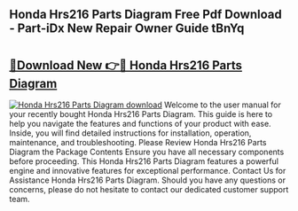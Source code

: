 ## Honda Hrs216 Parts Diagram Free Pdf Download - Part-iDx New Repair Owner Guide tBnYq

# <h2><a href="http://dfi4nf.blite.top/?on=Honda+Hrs216+Parts+Diagram">🔗Download New 👉🔴 Honda Hrs216 Parts Diagram</a></h2>

[![Honda Hrs216 Parts Diagram download](https://i.imgur.com/lujVjoI.png)](http://dfi4nf.blite.top/?on=Honda+Hrs216+Parts+Diagram)
Welcome to the user manual for your recently bought Honda Hrs216 Parts Diagram. This guide is here to help you navigate the features and functions of your product with ease. Inside, you will find detailed instructions for installation, operation, maintenance, and troubleshooting. Please Review Honda Hrs216 Parts Diagram the Package Contents Ensure you have all necessary components before proceeding. This Honda Hrs216 Parts Diagram features a powerful engine and innovative features for exceptional performance. Contact Us for Assistance Honda Hrs216 Parts Diagram. Should you have any questions or concerns, please do not hesitate to contact our dedicated customer support team.
